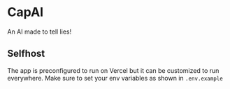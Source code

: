 # CapAI

An AI made to tell lies!

## Selfhost

The app is preconfigured to run on Vercel but it can be customized to run everywhere.
Make sure to set your env variables as shown in `.env.example`
